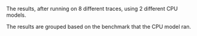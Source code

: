 The results, after running on 8 different traces, using 2 different CPU models.

The results are grouped based on the benchmark that the CPU model ran.
